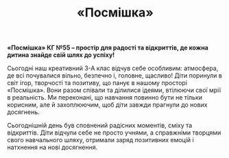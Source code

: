 ﻿---
title: «Посмішка»
---

**«Посмішка» КГ №55 – простір для радості та відкриттів, де кожна дитина знайде свій шлях до успіху!**

Сьогодні наш креативний 3-А клас відчув себе особливим: атмосфера, де всі почувалися вільно, безпечно і, головне, щасливо! Діти поринули в світ ігор, творчості та позитиву, що панує в нашому просторі «Посмішка». Вони разом співали та ділилися ідеями, втілюючи свої мрії в реальність. Ми переконані, що навчання повинно бути не тільки корисним, але й захоплюючим, щоб діти завжди прагнули до нових досягнень.

Сьогоднішній день був сповнений радісних моментів, сміху та відкриттів. Діти відчули себе не просто учнями, а справжніми творцями свого навчального шляху, отримали заряд позитивних емоцій і натхнення на нові досягнення.

<slideshow />